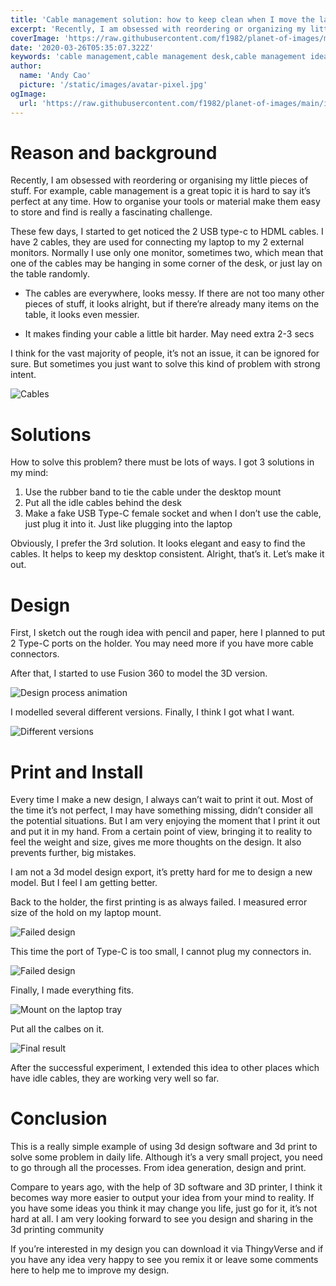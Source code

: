 ```yaml
---
title: 'Cable management solution: how to keep clean when I move the laptop outside the desk'
excerpt: 'Recently, I am obsessed with reordering or organizing my little pieces of stuff. For example, cable management is a great topic it is hard to say it’s perfect at any time. How to organize your tools or material make them easy to store and find is really a fascinating challenge.'
coverImage: 'https://raw.githubusercontent.com/f1982/planet-of-images/main/img/usbc-holder-cover-image.jpg'
date: '2020-03-26T05:35:07.322Z'
keywords: 'cable management,cable management desk,cable management ideas,cable management tray,wfh setups, developer desk,cable management tips,developer desk setup,dev desk setup'
author:
  name: 'Andy Cao'
  picture: '/static/images/avatar-pixel.jpg'
ogImage:
  url: 'https://raw.githubusercontent.com/f1982/planet-of-images/main/img/usbc-holder-cover-image.jpg'
---
```

# Reason and background

Recently, I am obsessed with reordering or organising my little pieces of stuff. For example, cable management is a great topic it is hard to say it’s perfect at any time. How to organise your tools or material make them easy to store and find is really a fascinating challenge.

These few days, I started to get noticed the 2 USB type-c to HDML cables. I have 2 cables, they are used for connecting my laptop to my 2 external monitors. Normally I use only one monitor, sometimes two, which mean that one of the cables may be hanging in some corner of the desk, or just lay on the table randomly.

* The cables are everywhere, looks messy. If there are not too many other pieces of stuff, it looks alright, but if there’re already many items on the table, it looks even messier.

* It makes finding your cable a little bit harder. May need extra 2-3 secs

I think for the vast majority of people, it’s not an issue, it can be ignored for sure. But sometimes you just want to solve this kind of problem with strong intent.

![Cables](https://raw.githubusercontent.com/f1982/planet-of-images/main/img/usbc-holder-cables-on-the-table.jpeg)

# Solutions

How to solve this problem? there must be lots of ways. I got 3 solutions in my mind:

1. Use the rubber band to tie the cable under the desktop mount
2. Put all the idle cables behind the desk
3. Make a fake USB Type-C female socket and when I don’t use the cable, just plug it into it. Just like plugging into the laptop

Obviously, I prefer the 3rd solution. It looks elegant and easy to find the cables. It helps to keep my desktop consistent. Alright, that’s it. Let’s make it out.

# Design

First, I sketch out the rough idea with pencil and paper, here I planned to put 2 Type-C ports on the holder. You may need more if you have more cable connectors.

After that, I started to use Fusion 360 to model the 3D version. 

![Design process animation](https://raw.githubusercontent.com/f1982/planet-of-images/main/img/usbc-holder-design-process.mov.gif)

I modelled several different versions. Finally, I think I got what I want.

![Different versions](https://raw.githubusercontent.com/f1982/planet-of-images/main/img/usbc-holder-different-models.png)

# Print and Install

Every time I make a new design, I always can’t wait to print it out. Most of the time it’s not perfect, I may have something missing, didn’t consider all the potential situations. But I am very enjoying the moment that I print it out and put it in my hand. From a certain point of view, bringing it to reality to feel the weight and size, gives me more thoughts on the design. It also prevents further, big mistakes.

I am not a 3d model design export, it’s pretty hard for me to design a new model. But I feel I am getting better.

Back to the holder, the first printing is as always failed. I measured error size of the hold on my laptop mount.  

![Failed design](https://raw.githubusercontent.com/f1982/planet-of-images/main/img/usbc-holder-printed-failed.jpeg)

This time the port of Type-C is too small, I cannot plug my connectors in.

![Failed design](https://raw.githubusercontent.com/f1982/planet-of-images/main/img/usbc-holder-printed-failed-2.jpeg)

Finally, I made everything fits.

![Mount on the laptop tray](https://raw.githubusercontent.com/f1982/planet-of-images/main/img/usbc-holder-mount-on.jpeg)

Put all the calbes on it.

![Final result](https://raw.githubusercontent.com/f1982/planet-of-images/main/img/usbc-holder-final-one-with-cables.jpeg)

After the successful experiment, I extended this idea to other places which have idle cables, they are working very well so far.

# Conclusion

This is a really simple example of using 3d design software and 3d print to solve some problem in daily life. Although it’s a very small project, you need to go through all the processes. From idea generation, design and print.

Compare to years ago, with the help of 3D software and 3D printer, I think it becomes way more easier to output your idea from your mind to reality. If you have some ideas you think it may change you life, just go for it, it’s not hard at all. I am very looking forward to see you design and sharing in the 3d printing community

If you’re interested in my design you can download it via ThingyVerse and if you have any idea very happy to see you remix it or leave some comments here to help me to improve my design.